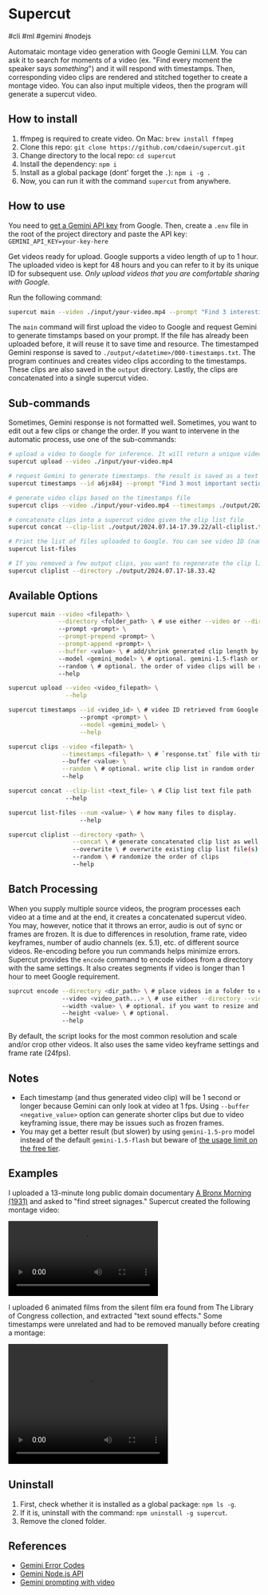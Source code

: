 # Supercut

#cli #ml #gemini #nodejs

Automataic montage video generation with Google Gemini LLM. You can ask it to search for moments of a video (ex. "Find every moment the speaker says _something_") and it will respond with timestamps. Then, corresponding video clips are rendered and stitched together to create a montage video. You can also input multiple videos, then the program will generate a supercut video.

## How to install

1. ffmpeg is required to create video. On Mac: `brew install ffmpeg`
1. Clone this repo: `git clone https://github.com/cdaein/supercut.git`
1. Change directory to the local repo: `cd supercut`
1. Install the dependency: `npm i`
1. Install as a global package (dont' forget the `.`): `npm i -g .`
1. Now, you can run it with the command `supercut` from anywhere.

## How to use

You need to [get a Gemini API key](https://aistudio.google.com/) from Google. Then, create a `.env` file in the root of the project directory and paste the API key: `GEMINI_API_KEY=your-key-here`

Get videos ready for upload. Google supports a video length of up to 1 hour. The uploaded video is kept for 48 hours and you can refer to it by its unique ID for subsequent use. _Only upload videos that you are comfortable sharing with Google._

Run the following command:

```sh
supercut main --video ./input/your-video.mp4 --prompt "Find 3 interesting moments from the video."
```

The `main` command will first upload the video to Google and request Gemini to generate timstamps based on your prompt. If the file has already been uploaded before, it will reuse it to save time and resource. The timestamped Gemini response is saved to `./output/<datetime>/000-timestamps.txt`. The program continues and creates video clips according to the timestamps. These clips are also saved in the `output` directory. Lastly, the clips are concatenated into a single supercut video.

## Sub-commands

Sometimes, Gemini response is not formatted well. Sometimes, you want to edit out a few clips or change the order. If you want to intervene in the automatic process, use one of the sub-commands:

```sh
# upload a video to Google for inference. It will return a unique video ID.
supercut upload --video ./input/your-video.mp4

# request Gemini to generate timestamps. the result is saved as a text file.
supercut timestamps --id a6jx84j --prompt "Find 3 most important sections from the video"

# generate video clips based on the timestamps file
supercut clips --video ./input/your-video.mp4 --timestamps ./output/2024.07.13-16.50.26/000-timestamps.txt

# concatenate clips into a supercut video given the clip list file
supercut concat --clip-list ./output/2024.07.14-17.39.22/all-cliplist.txt

# Print the list of files uploaded to Google. You can see video ID (name), etc.
supercut list-files

# If you removed a few output clips, you want to regenerate the clip list
supercut cliplist --directory ./output/2024.07.17-18.33.42
```

## Available Options

```sh
supercut main --video <filepath> \
              --directory <folder_path> \ # use either --video or --directory, but not both
              --prompt <prompt> \
              --prompt-prepend <prompt> \
              --prompt-append <prompt> \
              --buffer <value> \ # add/shrink generated clip length by value in seconds
              --model <gemini_model> \ # optional. gemini-1.5-flash or gemini-1.5-pro
              --random \ # optional. the order of video clips will be randomized
              --help

supercut upload --video <video_filepath> \
                --help

supercut timestamps --id <video_id> \ # video ID retrieved from Google
                    --prompt <prompt> \
                    --model <gemini_model> \
                    --help

supercut clips --video <filepath> \
               --timestamps <filepath> \ # `response.txt` file with timestamps
               --buffer <value> \
               --random \ # optional. write clip list in random order
               --help

supercut concat --clip-list <text_file> \ # Clip list text file path
                --help

supercut list-files --num <value> \ # how many files to display.
                    --help

supercut cliplist --directory <path> \
                  --concat \ # generate concatenated clip list as well
                  --overwrite \ # overwrite existing clip list file(s)
                  --random \ # randomize the order of clips
                  --help
```

## Batch Processing

When you supply multiple source videos, the program processes each video at a time and at the end, it creates a concatenated supercut video. You may, however, notice that it throws an error, audio is out of sync or frames are frozen. It is due to differences in resolution, frame rate, video keyframes, number of audio channels (ex. 5.1), etc. of different source videos. Re-encoding before you run commands helps minimize errors. Supercut provides the `encode` command to encode vidoes from a directory with the same settings. It also creates segments if video is longer than 1 hour to meet Google requirement.

```sh
suprcut encode --directory <dir_path> \ # place videos in a folder to encode
               --video <video_path...> \ # use either --directory --video, but not both
               --width <value> \ # optional. if you want to resize and crop
               --height <value> \ # optional.
               --help
```

By default, the script looks for the most common resolution and scale and/or crop other videos. It also uses the same video keyframe settings and frame rate (24fps).

## Notes

- Each timestamp (and thus generated video clip) will be 1 second or longer because Gemini can only look at video at 1 fps. Using `--buffer <negative_value>` option can generate shorter clips but due to video keyframing issue, there may be issues such as frozen frames.
- You may get a better result (but slower) by using `gemini-1.5-pro` model instead of the default `gemini-1.5-flash` but beware of [the usage limit on the free tier](https://ai.google.dev/pricing).

## Examples

I uploaded a 13-minute long public domain documentary [A Bronx Morning (1931)](https://www.loc.gov/item/2021604036/) and asked to "find street signages." Supercut created the following montage video:

<video src="https://github.com/user-attachments/assets/e5335458-ab37-406e-a9ce-020c99f89a19"></video>

I uploaded 6 animated films from the silent film era found from The Library of Congress collection, and extracted "text sound effects." Some timestamps were unrelated and had to be removed manually before creating a montage:

<video width="320" height="240" src="https://github.com/user-attachments/assets/4115d49c-14be-45a8-9a1e-3427d6ed65de"></video>

## Uninstall

1. First, check whether it is installed as a global package: `npm ls -g`.
2. If it is, uninstall with the command: `npm uninstall -g supercut`.
3. Remove the cloned folder. 

## References

- [Gemini Error Codes](https://ai.google.dev/gemini-api/docs/troubleshooting#error-codes)
- [Gemini Node.js API](https://github.com/google-gemini/generative-ai-js/)
- [Gemini prompting with video](https://ai.google.dev/gemini-api/docs/vision?lang=node)
